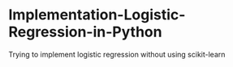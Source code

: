 # Implementation-Logistic-Regression-in-Python
Trying to implement logistic regression without using scikit-learn
